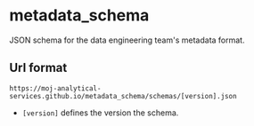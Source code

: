 # metadata_schema
JSON schema for the data engineering team's metadata format.

## Url format

```
https://moj-analytical-services.github.io/metadata_schema/schemas/[version].json
```

* `[version]` defines the version the schema.
